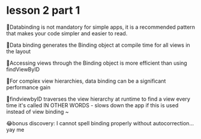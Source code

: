 # lesson 2 part 1

🌟Databinding is not mandatory for simple apps, it is a recommended pattern that makes your code simpler and easier to read.

📌Data binding generates the Binding object at compile time for all views in the layout

📌Accessing views through the Binding object is more efficient than using findViewByID

📌For complex view hierarchies, data binding can be a significant performance gain

📌findviewbyID traverses the view hierarchy at runtime to find a view every time it's called IN OTHER WORDS - slows down the app if this is used instead of view binding ~

😂bonus discovery: I cannot spell binding properly without autocorrection... yay me
